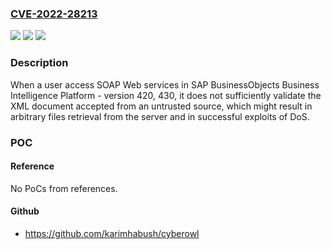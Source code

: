 ### [CVE-2022-28213](https://cve.mitre.org/cgi-bin/cvename.cgi?name=CVE-2022-28213)
![](https://img.shields.io/static/v1?label=Product&message=SAP%20BusinessObjects%20Business%20Intelligence%20Platform&color=blue)
![](https://img.shields.io/static/v1?label=Version&message=%3D%20420%20&color=brighgreen)
![](https://img.shields.io/static/v1?label=Vulnerability&message=CWE-112&color=brighgreen)

### Description

When a user access SOAP Web services in SAP BusinessObjects Business Intelligence Platform - version 420, 430, it does not sufficiently validate the XML document accepted from an untrusted source, which might result in arbitrary files retrieval from the server and in successful exploits of DoS.

### POC

#### Reference
No PoCs from references.

#### Github
- https://github.com/karimhabush/cyberowl

